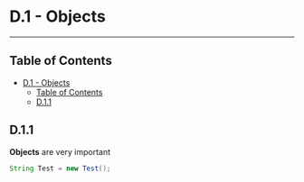 # D.1 - Objects
***

## Table of Contents
- [D.1 - Objects](#d1---objects)
	- [Table of Contents](#table-of-contents)
	- [D.1.1](#d11)

## D.1.1

**Objects** are very important

```java
String Test = new Test();
```
